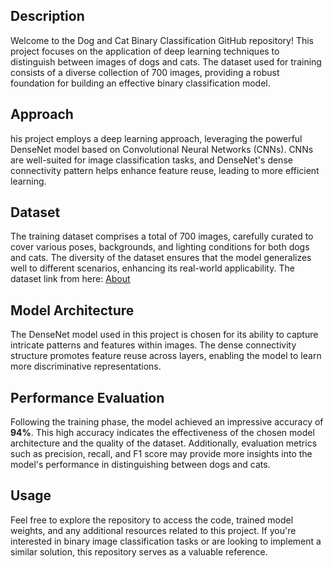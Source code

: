 ## Description
Welcome to the Dog and Cat Binary Classification GitHub repository! This project focuses on the application of deep learning techniques to distinguish between images of dogs and cats. The dataset used for training consists of a diverse collection of 700 images, providing a robust foundation for building an effective binary classification model.
## Approach
his project employs a deep learning approach, leveraging the powerful DenseNet model based on Convolutional Neural Networks (CNNs). CNNs are well-suited for image classification tasks, and DenseNet's dense connectivity pattern helps enhance feature reuse, leading to more efficient learning.
## Dataset
The training dataset comprises a total of 700 images, carefully curated to cover various poses, backgrounds, and lighting conditions for both dogs and cats. The diversity of the dataset ensures that the model generalizes well to different scenarios, enhancing its real-world applicability.
The dataset link from here: 
<a href="[about.html](https://www.kaggle.com/datasets/samuelcortinhas/cats-and-dogs-image-classification/code)https://www.kaggle.com/datasets/samuelcortinhas/cats-and-dogs-image-classification/code)https://www.kaggle.com/datasets/samuelcortinhas/cats-and-dogs-image-classification/code)https://www.kaggle.com/datasets/samuelcortinhas/cats-and-dogs-image-classification/code">About</a>
## Model Architecture
The DenseNet model used in this project is chosen for its ability to capture intricate patterns and features within images. The dense connectivity structure promotes feature reuse across layers, enabling the model to learn more discriminative representations.
## Performance Evaluation 
Following the training phase, the model achieved an impressive accuracy of <b>94%</b>. This high accuracy indicates the effectiveness of the chosen model architecture and the quality of the dataset. Additionally, evaluation metrics such as precision, recall, and F1 score may provide more insights into the model's performance in distinguishing between dogs and cats.
## Usage
Feel free to explore the repository to access the code, trained model weights, and any additional resources related to this project. If you're interested in binary image classification tasks or are looking to implement a similar solution, this repository serves as a valuable reference.
